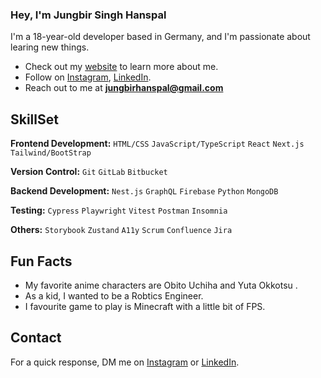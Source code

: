 ### Hey, I'm Jungbir Singh Hanspal 

I'm a 18-year-old developer based in Germany, and I'm passionate about learing new things. 

- Check out my [website](https://jungbir.github.io/) to learn more about me.
- Follow on [Instagram](https://www.instagram.com/nightash_876/), [LinkedIn](https://in.linkedin.com/in/jungbir-singh-hanspal).
- Reach out to me at **jungbirhanspal@gmail.com**

## SkillSet

**Frontend Development:** `HTML/CSS` `JavaScript/TypeScript` `React` `Next.js` `Tailwind/BootStrap`
 
**Version Control:** `Git` `GitLab` `Bitbucket`

**Backend Development:** `Nest.js` `GraphQL` `Firebase` `Python` `MongoDB`

**Testing:** `Cypress` `Playwright` `Vitest` `Postman` `Insomnia`

**Others:** `Storybook` `Zustand` `A11y` `Scrum` `Confluence` `Jira`
 
## Fun Facts 

- My favorite anime characters are Obito Uchiha and Yuta Okkotsu .
- As a kid, I wanted to be a Robtics Engineer.
- I favourite game to play is Minecraft with a little bit of FPS.

## Contact

 For a quick response, DM me on [Instagram](https://www.instagram.com/nightash_876/) or [LinkedIn](https://in.linkedin.com/in/jungbir-singh-hanspal). 
 
